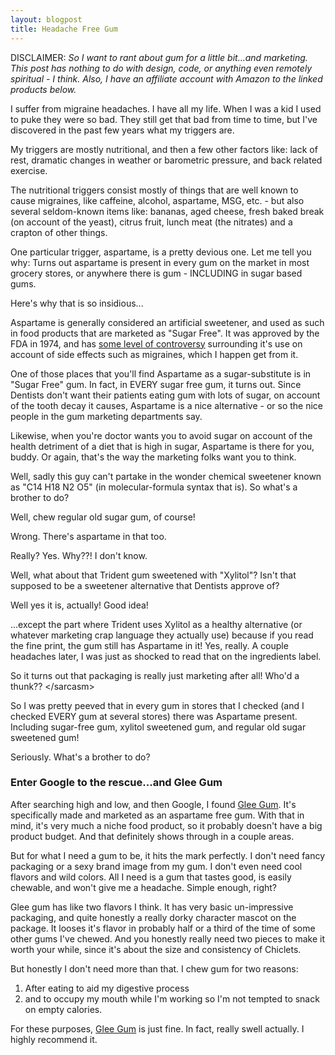 ```yaml
---
layout: blogpost
title: Headache Free Gum
---
```


<p class="disclaimer">DISCLAIMER: <em>So I want to rant about gum for a little bit...and marketing. This post has nothing to do with design, code, or anything even remotely spiritual - I think. Also, I have an affiliate account with Amazon to the linked products below.</em></p>

<p>I suffer from migraine headaches. I have all my life. When I was a kid I used to puke they were so bad. They still get that bad from time to time, but I've discovered in the past few years what my triggers are.</p>

<p>My triggers are mostly nutritional, and then a few other factors like: lack of rest, dramatic changes in weather or barometric pressure, and back related exercise.</p>

<p>The nutritional triggers consist mostly of things that are well known to cause migraines, like caffeine, alcohol, aspartame, MSG, etc. - but also several seldom-known items like: bananas, aged cheese, fresh baked break (on account of the yeast), citrus fruit, lunch meat (the nitrates) and a crapton of other things.</p>

<p>One particular trigger, aspartame, is a pretty devious one. Let me tell you why: Turns out aspartame is present in every gum on the market in most grocery stores, or anywhere there is gum - INCLUDING in sugar based gums.</p>

<p>Here's why that is so insidious...</p>

<p>Aspartame is generally considered an artificial sweetener, and used as such in food products that are marketed as "Sugar Free". It was approved by the FDA in 1974, and has <a href="http://en.wikipedia.org/wiki/Aspartame_controversy" target="_blank">some level of controversy</a> surrounding it's use on account of side effects such as migraines, which I happen get from it.</p>

<p>One of those places that you'll find Aspartame as a sugar-substitute is in "Sugar Free" gum. In fact, in EVERY sugar free gum, it turns out. Since Dentists don't want their patients eating gum with lots of sugar, on account of the tooth decay it causes, Aspartame is a nice alternative - or so the nice people in the gum marketing departments say.</p>

<p>Likewise, when you're doctor wants you to avoid sugar on account of the health detriment of a diet that is high in sugar, Aspartame is there for you, buddy. Or again, that's the way the marketing folks want you to think.</p>

<p> Well, sadly this guy can't partake in the wonder chemical sweetener known as "C14 H18 N2 O5" (in molecular-formula syntax that is). So what's a brother to do?</p>

<p>Well, chew regular old sugar gum, of course!</p>

<p>Wrong. There's aspartame in that too.</p>

<p>Really? Yes. Why??! I don't know.</p>

<p>Well, what about that Trident gum sweetened with "Xylitol"? Isn't that supposed to be a sweetener alternative that Dentists approve of?</p>

<p>Well yes it is, actually! Good idea!</p>

<p>...except the part where Trident uses Xylitol as a healthy alternative (or whatever marketing crap language they actually use) because if you read the fine print, the gum still has Aspartame in it! Yes, really. A couple headaches later, I was just as shocked to read that on the ingredients label.</p>

<p>So it turns out that packaging is really just marketing after all! Who'd a thunk?? <span class="psuedo-tag">&lt;/sarcasm&gt;</span></p>

<p>So I was pretty peeved that in every gum in stores that I checked (and I checked EVERY gum at several stores) there was Aspartame present. Including sugar-free gum, xylitol sweetened gum, and regular old sugar sweetened gum!</p>

<p>Seriously. What's a brother to do?</p>

<h3>Enter Google to the rescue...and Glee Gum</h3>

<p>After searching high and low, and then Google, I found <a href="http://amzn.to/lJzZPq">Glee Gum</a>. It's specifically made and marketed as an aspartame free gum. With that in mind, it's very much a niche food product, so it probably doesn't have a big product budget. And that definitely shows through in a couple areas.</p>

<p>But for what I need a gum to be, it hits the mark perfectly. I don't need fancy packaging or a sexy brand image from my gum. I don't even need cool flavors and wild colors. All I need is a gum that tastes good, is easily chewable, and won't give me a headache. Simple enough, right?</p>

<p>Glee gum has like two flavors I think. It has very basic un-impressive packaging, and quite honestly a really dorky character mascot on the package. It looses it's flavor in probably half or a third of the time of some other gums I've chewed. And you honestly really need two pieces to make it worth your while, since it's about the size and consistency of Chiclets.</p>

<p>But honestly I don't need more than that. I chew gum for two reasons:</p>
<ol>
<li>After eating to aid my digestive process</li>
<li>and to occupy my mouth while I'm working so I'm not tempted to snack on empty calories.</li>
</ol>
<p>For these purposes, <a href="http://amzn.to/lJzZPq">Glee Gum</a> is just fine. In fact, really swell actually. I highly recommend it.</p>
